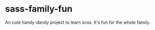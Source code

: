 sass-family-fun
===============

An cute handy-dandy project to learn scss. It's fun for the whole family.
